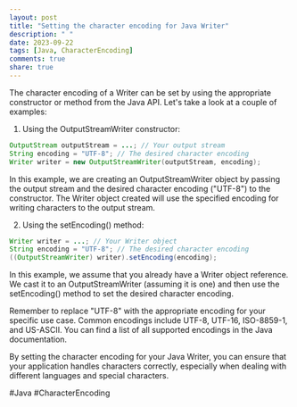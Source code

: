 ```yaml
---
layout: post
title: "Setting the character encoding for Java Writer"
description: " "
date: 2023-09-22
tags: [Java, CharacterEncoding]
comments: true
share: true
---
```


The character encoding of a Writer can be set by using the appropriate constructor or method from the Java API. Let's take a look at a couple of examples:

1. Using the OutputStreamWriter constructor:
```java
OutputStream outputStream = ...; // Your output stream
String encoding = "UTF-8"; // The desired character encoding
Writer writer = new OutputStreamWriter(outputStream, encoding);
```
In this example, we are creating an OutputStreamWriter object by passing the output stream and the desired character encoding ("UTF-8") to the constructor. The Writer object created will use the specified encoding for writing characters to the output stream.

2. Using the setEncoding() method:
```java
Writer writer = ...; // Your Writer object
String encoding = "UTF-8"; // The desired character encoding
((OutputStreamWriter) writer).setEncoding(encoding);
```
In this example, we assume that you already have a Writer object reference. We cast it to an OutputStreamWriter (assuming it is one) and then use the setEncoding() method to set the desired character encoding.

Remember to replace "UTF-8" with the appropriate encoding for your specific use case. Common encodings include UTF-8, UTF-16, ISO-8859-1, and US-ASCII. You can find a list of all supported encodings in the Java documentation.

By setting the character encoding for your Java Writer, you can ensure that your application handles characters correctly, especially when dealing with different languages and special characters.

#Java #CharacterEncoding